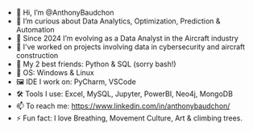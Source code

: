 - 👋 Hi, I’m @AnthonyBaudchon
- 👀 I’m curious about Data Analytics, Optimization, Prediction & Automation
- 🌱 Since 2024 I’m evolving as a Data Analyst in the Aircraft industry
- 💞️ I've worked on projects involving data in cybersecurity and aircraft construction
- 🐸 My 2 best friends: Python & SQL (sorry bash!)
- 💾 OS: Windows & Linux
- 🖼️ IDE I work on: PyCharm, VSCode
- 🛠️ Tools I use: Excel, MySQL, Jupyter, PowerBI, Neo4j, MongoDB
- 📫 To reach me: https://www.linkedin.com/in/anthonybaudchon/
- ⚡ Fun fact: I love Breathing, Movement Culture, Art & climbing trees.
